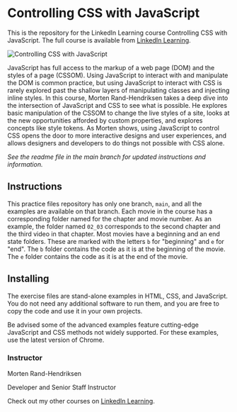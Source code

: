 # Controlling CSS with JavaScript
This is the repository for the LinkedIn Learning course Controlling CSS with JavaScript. The full course is available from [LinkedIn Learning][lil-course-url].

![Controlling CSS with JavaScript][lil-thumbnail-url] 

JavaScript has full access to the markup of a web page (DOM) and the styles of a page (CSSOM). Using JavaScript to interact with and manipulate the DOM is common practice, but using JavaScript to interact with CSS is rarely explored past the shallow layers of manipulating classes and injecting inline styles. In this course, Morten Rand-Hendriksen takes a deep dive into the intersection of JavaScript and CSS to see what is possible. He explores basic manipulation of the CSSOM to change the live styles of a site, looks at the new opportunities afforded by custom properties, and explores concepts like style tokens. As Morten shows, using JavaScript to control CSS opens the door to more interactive designs and user experiences, and allows designers and developers to do things not possible with CSS alone.

_See the readme file in the main branch for updated instructions and information._
## Instructions
This practice files repository has only one branch, `main`, and all the examples are available on that branch. Each movie in the course has a corresponding folder named for the chapter and movie number. As an example, the folder named `02_03` corresponds to the second chapter and the third video in that chapter.
Most movies have a beginning and an end state folders. These are marked with the letters `b` for "beginning" and `e` for "end". The `b` folder contains the code as it is at the beginning of the movie. The `e` folder contains the code as it is at the end of the movie.

## Installing
The exercise files are stand-alone examples in HTML, CSS, and JavaScript. You do not need any additional software to run them, and you are free to copy the code and use it in your own projects. 

Be advised some of the advanced examples feature cutting-edge JavaScript and CSS methods not widely supported. For these examples, use the latest version of Chrome.


### Instructor

Morten Rand-Hendriksen 
                            
Developer and Senior Staff Instructor

                            

Check out my other courses on [LinkedIn Learning](https://www.linkedin.com/learning/instructors/morten-rand-hendriksen).

[lil-course-url]: https://www.linkedin.com/learning/controlling-css-with-javascript
[lil-thumbnail-url]: https://cdn.lynda.com/course/2426452/2426452-1632159801122-16x9.jpg

